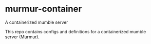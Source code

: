 # murmur-container
A containerized mumble server

This repo contains configs and definitions for a containerized mumble server (Murmur). 


